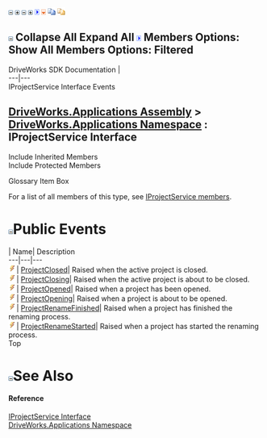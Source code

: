 ![](dotnetimages/collapse.gif) ![](dotnetimages/expand.gif) ![](dotnetimages/collapse.gif) ![](dotnetimages/expand.gif) ![](dotnetimages/drpdown.gif) ![](dotnetimages/drpdown_orange.gif) ![](dotnetimages/copycode.gif) ![](dotnetimages/copycodeHighlight.gif)

![](dotnetimages/collapse.gif) Collapse All Expand All ![](dotnetimages/drpdown.gif) Members Options: Show All  Members Options: Filtered   
---  
DriveWorks SDK Documentation  |   
---|---  
IProjectService Interface Events   
  
[DriveWorks.Applications Assembly](topic13.md) > [DriveWorks.Applications Namespace](topic16.md) : IProjectService Interface  
---  
  
Include Inherited Members    
Include Protected Members    


Glossary Item Box

For a list of all members of this type, see [IProjectService members](topic383.md).

# ![](dotnetimages/collapse.gif)Public Events

| Name| Description  
---|---|---  
![ Event](dotnetimages/Event.gif)| [ProjectClosed](topic397.md)| Raised when the active project is closed.   
![ Event](dotnetimages/Event.gif)| [ProjectClosing](topic398.md)| Raised when the active project is about to be closed.   
![ Event](dotnetimages/Event.gif)| [ProjectOpened](topic399.md)| Raised when a project has been opened.   
![ Event](dotnetimages/Event.gif)| [ProjectOpening](topic400.md)| Raised when a project is about to be opened.   
![ Event](dotnetimages/Event.gif)| [ProjectRenameFinished](topic401.md)| Raised when a project has finished the renaming process.   
![ Event](dotnetimages/Event.gif)| [ProjectRenameStarted](topic402.md)| Raised when a project has started the renaming process.   
Top

# ![](dotnetimages/collapse.gif)See Also

#### Reference

[IProjectService Interface](topic382.md)   
[DriveWorks.Applications Namespace](topic16.md)


